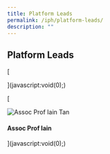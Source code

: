 ```yaml
---
title: Platform Leads
permalink: /iph/platform-leads/
description: ""
---
```

Platform Leads
--------------

[

](javascript:void(0);)

[

![Assoc Prof Iain Tan](https://www.stcc.sg/wp-content/uploads/2022/03/assoc-prof-tan-bee-huat-e1648108363770.jpg)

#### Assoc Prof Iain



](javascript:void(0);)